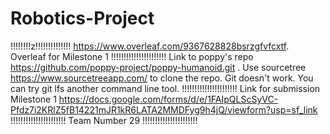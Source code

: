 # Robotics-Project
!!!!!!!!z!!!!!!!!!!!!!!
https://www.overleaf.com/9367628828bsrzgfvfcxtf. Overleaf for Milestone 1
!!!!!!!!!!!!!!!!!!!!!!
Link to poppy's repo https://github.com/poppy-project/poppy-humanoid.git .
Use sourcetree https://www.sourcetreeapp.com/ to clone the repo. Git doesn't work. You can try git lfs another command line tool.
!!!!!!!!!!!!!!!!!!!!!!
Link for submission Milestone 1
https://docs.google.com/forms/d/e/1FAIpQLScSyVC-Pfdz7i2KRlZ5fB14221mJR1kR6LATA2MMDFyg9h4jQ/viewform?usp=sf_link
!!!!!!!!!!!!!!!!!!!!!!
Team Number
29
!!!!!!!!!!!!!!!!!!!!!!